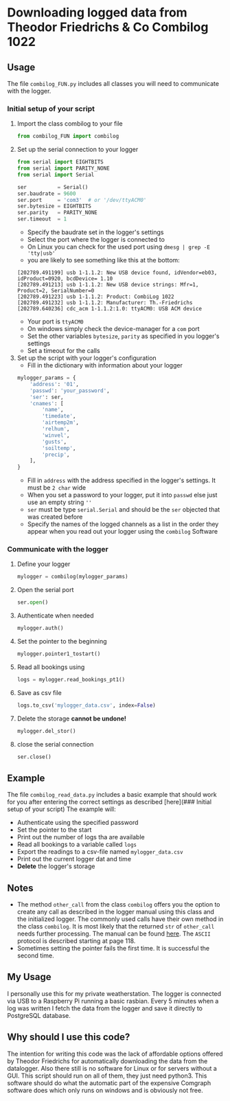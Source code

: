 # Downloading logged data from Theodor Friedrichs & Co Combilog 1022

## Usage
The file `combilog_FUN.py` includes all classes you will need to communicate with the logger.
### Initial setup of your script

1. Import the class combilog to your file
    ```python
    from combilog_FUN import combilog
    ```
1. Set up the serial connection to your logger
    ```python
    from serial import EIGHTBITS
    from serial import PARITY_NONE
    from serial import Serial

    ser          = Serial()
    ser.baudrate = 9600
    ser.port     = 'com3'  # or '/dev/ttyACM0'
    ser.bytesize = EIGHTBITS
    ser.parity   = PARITY_NONE
    ser.timeout  = 1
    ```
    - Specify the baudrate set in the logger's settings
    - Select the port where the logger is connected to
    - On Linux you can check for the used port using `dmesg | grep -E 'tty|usb'`
    - you are likely to see something like this at the bottom:
    ```
    [202789.491199] usb 1-1.1.2: New USB device found, idVendor=eb03, idProduct=0920, bcdDevice= 1.10
    [202789.491213] usb 1-1.1.2: New USB device strings: Mfr=1, Product=2, SerialNumber=0
    [202789.491223] usb 1-1.1.2: Product: CombiLog 1022
    [202789.491232] usb 1-1.1.2: Manufacturer: Th.-Friedrichs
    [202789.640236] cdc_acm 1-1.1.2:1.0: ttyACM0: USB ACM device
    ```
    - Your port is `ttyACM0`
    - On windows simply check the device-manager for a `com` port
    - Set the other variables `bytesize`, `parity` as specified in you logger's settings
    - Set a timeout for the calls
1. Set up the script with your logger's configuration
    - Fill in the dictionary with information about your logger
    ```python
    mylogger_params = {
        'address': '01',
        'passwd': 'your_password',
        'ser': ser,
        'cnames': [
            'name',
            'timedate',
            'airtemp2m',
            'relhum',
            'winvel',
            'gusts',
            'soiltemp',
            'precip',
        ],
    }
    ```
    - Fill in `address` with the address specified in the logger's settings. It must be `2 char` wide
    - When you set a password to your logger, put it into `passwd` else just use an empty string `''`
    - `ser` must be type `serial.Serial` and should be the `ser` objected that was created before
    - Specify the names of the logged channels as a list in the order they appear when you read out your logger using the `combilog` Software
### Communicate with the logger
1. Define your logger
    ```python
    mylogger = combilog(mylogger_params)
    ```

1. Open the serial port
    ```python
    ser.open()
    ```
1. Authenticate when needed
    ```python
    mylogger.auth()
    ```
1. Set the pointer to the beginning
    ```python
    mylogger.pointer1_tostart()
    ```
1. Read all bookings using
    ```python
    logs = mylogger.read_bookings_pt1()
    ```
1. Save as csv file
    ```python
    logs.to_csv('mylogger_data.csv', index=False)
    ```
1. Delete the storage **cannot be undone!**
    ```python
    mylogger.del_stor()
    ```
1. close the serial connection
    ```python
    ser.close()
    ```

## Example
The file `combilog_read_data.py` includes a basic example that should work for you after entering the correct settings as described [here](### Initial setup of your script)
The example will:
- Authenticate using the specified password
- Set the pointer to the start
- Print out the number of logs tha are available
- Read all bookings to a variable called `logs`
- Export the readings to a csv-file named `mylogger_data.csv`
- Print out the current logger dat and time
- **Delete** the logger's storage

## Notes
- The method `other_call` from the class `combilog` offers you the option to create any call as described in the logger manual using this class and the initialized logger. The commonly used calls have their own method in the class `combilog`. It is most likely that the returned `str` of `other_call` needs further processing.
The manual can be found [here](http://www.th-friedrichs.de/assets/ProductPage/ProductDownload/ManualE1022V109.pdf). The `ASCII` protocol is described starting at page 118.
- Sometimes setting the pointer fails the first time. It is successful the second time.
## My Usage
I personally use this for my private weatherstation. The logger is connected via USB to a Raspberry Pi running a basic rasbian. Every 5 minutes when a log was written I fetch the data from the logger and save it directly to PostgreSQL database.

## Why should I use this code?
The intention for writing this code was the lack of affordable options offered by Theodor Friedrichs for automatically downloading the data from the datalogger.
Also there still is no software for Linux or for servers without a GUI.
This script should run on all of them, they just need python3.
This software should do what the automatic part of the expensive Comgraph software does which only runs on windows and is obviously not free.
